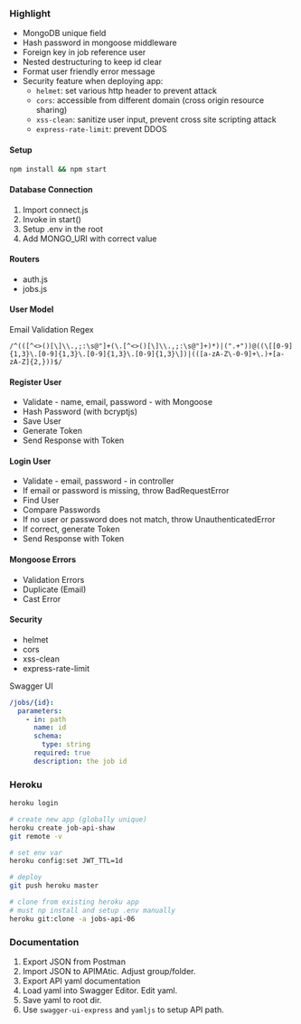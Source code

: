 ### Highlight
* MongoDB unique field
* Hash password in mongoose middleware
* Foreign key in job reference user
* Nested destructuring to keep id clear
* Format user friendly error message
* Security feature when deploying app:
  - `helmet`: set various http header to prevent attack
  - `cors`: accessible from different domain (cross origin resource sharing)
  - `xss-clean`: sanitize user input, prevent cross site scripting attack
  - `express-rate-limit`: prevent DDOS

#### Setup

```bash
npm install && npm start
```

#### Database Connection

1. Import connect.js
2. Invoke in start()
3. Setup .env in the root
4. Add MONGO_URI with correct value

#### Routers

- auth.js
- jobs.js

#### User Model

Email Validation Regex

```regex
/^(([^<>()[\]\\.,;:\s@"]+(\.[^<>()[\]\\.,;:\s@"]+)*)|(".+"))@((\[[0-9]{1,3}\.[0-9]{1,3}\.[0-9]{1,3}\.[0-9]{1,3}\])|(([a-zA-Z\-0-9]+\.)+[a-zA-Z]{2,}))$/
```

#### Register User

- Validate - name, email, password - with Mongoose
- Hash Password (with bcryptjs)
- Save User
- Generate Token
- Send Response with Token

#### Login User

- Validate - email, password - in controller
- If email or password is missing, throw BadRequestError
- Find User
- Compare Passwords
- If no user or password does not match, throw UnauthenticatedError
- If correct, generate Token
- Send Response with Token

#### Mongoose Errors

- Validation Errors
- Duplicate (Email)
- Cast Error

#### Security

- helmet
- cors
- xss-clean
- express-rate-limit

Swagger UI

```yaml
/jobs/{id}:
  parameters:
    - in: path
      name: id
      schema:
        type: string
      required: true
      description: the job id
```

### Heroku
```bash
heroku login

# create new app (globally unique)
heroku create job-api-shaw
git remote -v

# set env var
heroku config:set JWT_TTL=1d

# deploy
git push heroku master

# clone from existing heroku app
# must np install and setup .env manually
heroku git:clone -a jobs-api-06
```

### Documentation
1. Export JSON from Postman
2. Import JSON to APIMAtic. Adjust group/folder.
3. Export API yaml documentation
4. Load yaml into Swagger Editor. Edit yaml.
5. Save yaml to root dir.
6. Use `swagger-ui-express` and `yamljs` to setup API path.